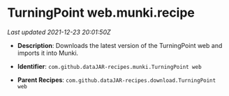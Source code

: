 # TurningPoint web.munki.recipe

_Last updated 2021-12-23 20:01:50Z_

- **Description**: Downloads the latest version of the TurningPoint web and imports it into Munki.

- **Identifier**: `com.github.dataJAR-recipes.munki.TurningPoint web`

- **Parent Recipes**: `com.github.dataJAR-recipes.download.TurningPoint web`

